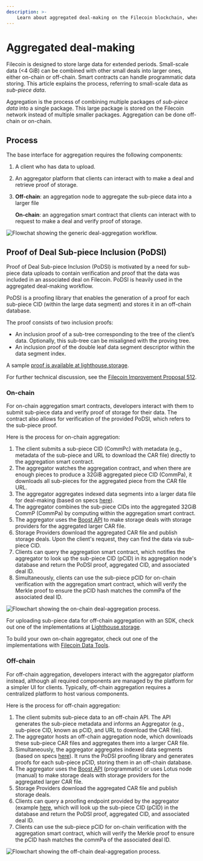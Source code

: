 ```yaml
---
description: >-
    Learn about aggregated deal-making on the Filecoin blockchain, where developers can combine small storage deals into larger, more attractive deals for storage providers.  
---
```


# Aggregated deal-making

Filecoin is designed to store large data for extended periods. Small-scale data (<4 GiB) can be combined with other small deals into larger ones, either on-chain or off-chain. Smart contracts can handle programmatic data storing. This article explains the process, referring to small-scale data as _sub-piece data_.

Aggregation is the process of combining multiple packages of _sub-piece data_ into a single package. This large package is stored on the Filecoin network instead of multiple smaller packages. Aggregation can be done off-chain or on-chain.

## Process

The base interface for aggregation requires the following components:

1. A client who has data to upload.
1. An aggregator platform that clients can interact with to make a deal and retrieve proof of storage.
1. **Off-chain**: an aggregation node to aggregate the sub-piece data into a larger file

    **On-chain**: an aggregation smart contract that clients can interact with to request to make a deal and verify proof of storage.

![Flowchat showing the generic deal-aggregation workflow.](../../.gitbook/assets/smart-contracts-fundamentals-aggregated-deal-making-generic.png)

## Proof of Deal Sub-piece Inclusion (PoDSI)

Proof of Deal Sub-piece Inclusion (PoDSI) is motivated by a need for sub-piece data uploads to contain verification and proof that the data was included in an associated deal on Filecoin. PoDSI is heavily used in the aggregated deal-making workflow.

PoDSI is a proofing library that enables the generation of a proof for each sub-piece CID (within the large data segment) and stores it in an off-chain database.

The proof consists of two inclusion proofs:

- An inclusion proof of a sub-tree corresponding to the tree of the client’s data. Optionally, this sub-tree can be misaligned with the proving tree.
- An inclusion proof of the double leaf data segment descriptor within the data segment index.

A sample [proof is available at lighthouse.storage](https://docs.lighthouse.storage/lighthouse-1/filecoin-virtual-machine/section-a).

For further technical discussion, see the [Filecoin Improvement Proposal 512](https://github.com/filecoin-project/FIPs/discussions/512).

### On-chain

For on-chain aggregation smart contracts, developers interact with them to submit sub-piece data and verify proof of storage for their data. The contract also allows for verification of the provided PoDSI, which refers to the sub-piece proof.

Here is the process for on-chain aggregation:

1. The client submits a sub-piece CID (CommPc) with metadata (e.g., metadata of the sub-piece and URL to download the CAR file) directly to the aggregation smart contract.
1. The aggregator watches the aggregation contract, and when there are enough pieces to produce a 32GiB aggregated piece CID (CommPa), it downloads all sub-pieces for the aggregated piece from the CAR file URL.
1. The aggregator aggregates indexed data segments into a larger data file for deal-making (based on specs [here](https://github.com/filecoin-project/FIPs/discussions/512)).
1. The aggregator combines the sub-piece CIDs into the aggregated 32GiB CommP (CommPa) by computing within the aggregation smart contract.
1. The aggregator uses the [Boost API](https://boost.filecoin.io/experimental-features/fvm-contract-deals) to make storage deals with storage providers for the aggregated larger CAR file.
1. Storage Providers download the aggregated CAR file and publish storage deals. Upon the client's request, they can find the data via sub-piece CID.
1. Clients can query the aggregation smart contract, which notifies the aggregator to look up the sub-piece CID (pCID) in its aggregation node's database and return the PoDSI proof, aggregated CID, and associated deal ID.
1. Simultaneously, clients can use the sub-piece pCID for on-chain verification with the aggregation smart contract, which will verify the Merkle proof to ensure the pCID hash matches the commPa of the associated deal ID.

![Flowchart showing the on-chain deal-aggregation process.](../../.gitbook/assets/smart-contracts-fundamentals-aggregated-deal-making-on-chain.png)

For uploading sub-piece data for off-chain aggregation with an SDK, check out one of the implementations at [Lighthouse.storage](https://docs.lighthouse.storage/lighthouse-1/lighthouse-sdk/functions/upload).

To build your own on-chain aggregator, check out one of the implementations with [Filecoin Data Tools](https://github.com/application-research/fevm-data-segment).

### Off-chain

For off-chain aggregation, developers interact with the aggregator platform instead, although all required components are managed by the platform for a simpler UI for clients. Typically, off-chain aggregation requires a centralized platform to host various components.

Here is the process for off-chain aggregation:

1. The client submits sub-piece data to an off-chain API. The API generates the sub-piece metadata and informs an Aggregator (e.g., sub-piece CID, known as pCID, and URL to download the CAR file).
1. The aggregator hosts an off-chain aggregation node, which downloads these sub-piece CAR files and aggregates them into a larger CAR file.
1. Simultaneously, the aggregator aggregates indexed data segments (based on specs [here](https://github.com/filecoin-project/FIPs/discussions/512)). It runs the PoDSI proofing library and generates proofs for each sub-piece pCID, storing them in an off-chain database.
1. The aggregator uses the [Boost API](https://boost.filecoin.io/experimental-features/fvm-contract-deals) (programmatic) or uses Lotus node (manual) to make storage deals with storage providers for the aggregated larger CAR file.
1. Storage Providers download the aggregated CAR file and publish storage deals.
1. Clients can query a proofing endpoint provided by the aggregator (example [here](https://docs.lighthouse.storage/lighthouse-1/filecoin-virtual-machine/section-a), which will look up the sub-piece CID (pCID) in the database and return the PoDSI proof, aggregated CID, and associated deal ID.
1. Clients can use the sub-piece pCID for on-chain verification with the aggregation smart contract, which will verify the Merkle proof to ensure the pCID hash matches the commPa of the associated deal ID.

![Flowchart showing the off-chain deal-aggregation process.](../../.gitbook/assets/smart-contracts-fundamentals-aggregated-deal-making-off-chain.png)

